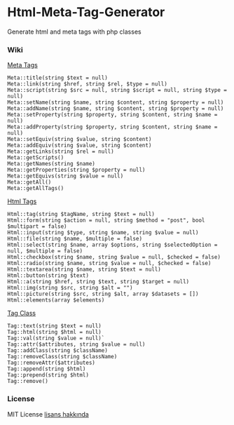 # Html-Meta-Tag-Generator
Generate html and meta tags with php classes

### Wiki

[Meta Tags](https://github.com/emretulek/Html-Meta-Tag-Generator/wiki/Meta-Tags)
```
Meta::title(string $text = null)
Meta::link(string $href, string $rel, $type = null)
Meta::script(string $src = null, string $script = null, string $type = null)
Meta::setName(string $name, string $content, string $property = null)
Meta::addName(string $name, string $content, string $property = null)
Meta::setProperty(string $property, string $content, string $name = null)
Meta::addProperty(string $property, string $content, string $name = null)
Meta::setEquiv(string $value, string $content)
Meta::addEquiv(string $value, string $content)
Meta::getLinks(string $rel = null)
Meta::getScripts()
Meta::getNames(string $name)
Meta::getProperties(string $property = null)
Meta::getEquivs(string $value = null)
Meta::getAll()
Meta::getAllTags()
```

[Html Tags](https://github.com/emretulek/Html-Meta-Tag-Generator/wiki/Html-Tags)
```
Html::tag(string $tagName, string $text = null)
Html::form(string $action = null, string $method = "post", bool $multipart = false)
Html::input(string $type, string $name, string $value = null)
Html::file(string $name, $multiple = false)
Html::select(string $name, array $options, string $selectedOption = null, $multiple = false)
Html::checkbox(string $name, string $value = null, $checked = false)
Html::radio(string $name, string $value = null, $checked = false)
Html::textarea(string $name, string $text = null)
Html::button(string $text)
Html::a(string $href, string $text, string $target = null)
Html::img(string $src, string $alt = "")
Html::picture(string $src, string $alt, array $datasets = [])
Html::elements(array $elements)
```

[Tag Class](https://github.com/emretulek/Html-Meta-Tag-Generator/wiki/Tag-Class)
```
Tag::text(string $text = null)
Tag::html(string $html = null)
Tag::val(string $value = null)`
Tag::attr($attributes, string $value = null)
Tag::addClass(string $className)
Tag::removeClass(string $className)
Tag::removeAttr($attributes)
Tag::append(string $html)
Tag::prepend(string $html)
Tag::remove()
```

### License

MIT License [lisans hakkında](https://github.com/emretulek/Html-Meta-Tag-Generator/blob/master/LICENSE)
